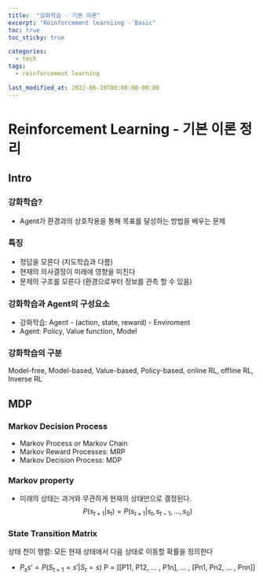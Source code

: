 ```yaml
---
title:  "강화학습 - 기본 이론"
excerpt: "Reinforcement learniing - Basic"
toc: true
toc_sticky: true

categories:
  - tech
tags:
  - reinforcement learning

last_modified_at: 2022-08-19T00:00:00-00:00
---
```


# Reinforcement Learning - 기본 이론 정리

## Intro
### 강화학습?
* Agent가 환경과의 상호작용을 통해 목표를 달성하는 방법을 배우는 문제

### 특징
* 정답을 모른다 (지도학습과 다름)
* 현재의 의사결정이 미래에 영향을 미친다
* 문제의 구조를 모른다 (환경으로부터 정보를 관측 할 수 있음)

### 강화학습과 Agent의 구성요소
* 강화학습: Agent - (action, state, reward) - Enviroment
* Agent: Policy, Value function, Model

### 강화학습의 구분
Model-free, Model-based, Value-based, Policy-based, online RL, offline RL, Inverse RL

## MDP
### Markov Decision Process
* Markov Process or Markov Chain
* Markov Reward Processes: MRP
* Markov Decision Process: MDP

### Markov property
* 미래의 상태는 과거와 무관하게 현재의 상태만으로 결정된다.\
$$P(s_{t+1}|s_t) = P(s_{t+1}|s_t, s_{t-1}, ... , s_0)$$

### State Transition Matrix
상태 천이 행렬: 모든 현재 상태에서 다음 상태로 이동할 확률을 정의한다
* $P_ss' = P(S_{t+1} = s'|S_t=s)$
P = [[P11, P12, ... , P1n],
    ... ,
    [Pn1, Pn2, ... , Pnn]]



